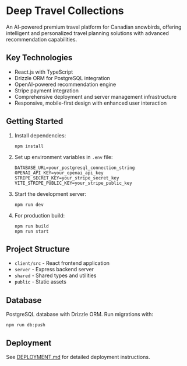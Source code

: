 # Deep Travel Collections

An AI-powered premium travel platform for Canadian snowbirds, offering intelligent and personalized travel planning solutions with advanced recommendation capabilities.

## Key Technologies

- React.js with TypeScript
- Drizzle ORM for PostgreSQL integration
- OpenAI-powered recommendation engine
- Stripe payment integration
- Comprehensive deployment and server management infrastructure
- Responsive, mobile-first design with enhanced user interaction

## Getting Started

1. Install dependencies:
   ```
   npm install
   ```

2. Set up environment variables in `.env` file:
   ```
   DATABASE_URL=your_postgresql_connection_string
   OPENAI_API_KEY=your_openai_api_key
   STRIPE_SECRET_KEY=your_stripe_secret_key
   VITE_STRIPE_PUBLIC_KEY=your_stripe_public_key
   ```

3. Start the development server:
   ```
   npm run dev
   ```

4. For production build:
   ```
   npm run build
   npm run start
   ```

## Project Structure

- `client/src` - React frontend application
- `server` - Express backend server
- `shared` - Shared types and utilities
- `public` - Static assets

## Database

PostgreSQL database with Drizzle ORM. Run migrations with:
```
npm run db:push
```

## Deployment

See [DEPLOYMENT.md](DEPLOYMENT.md) for detailed deployment instructions.
